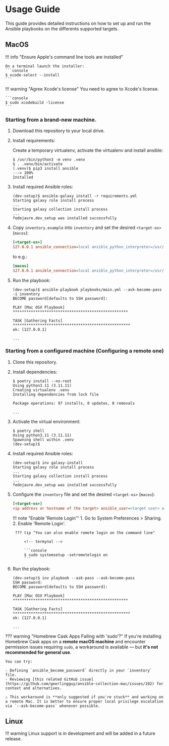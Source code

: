 # Usage Guide

This guide provides detailed instructions on how to set up and run the Ansible playbooks on
the differents supported targets.

## MacOS

!!! info "Ensure Apple's command line tools are installed"

    On a terminal launch the installer:
    ```console
    $ xcode-select --install
    ```

!!! warning "Agree Xcode's license"
    You need to agree to Xcode's license.

    ```console
    $ sudo xcodebuild -license
    ```

### Starting from a brand-new machine.

1. Download this repository to your local drive.

3. Install requirements:

    Create a temporary virtualenv, activate the virtualenv and install ansible:

    <!-- termynal -->

    ```console
    $ /usr/bin/python3 -m venv .venv
    $ . .venv/bin/activate
    (.venv)$ pip3 install ansible
    ---> 100%
    Installed
    ```

4. Install required Ansible roles:

    <!-- termynal -->

    ```console
    (dev-setup)$ ansible-galaxy install -r requirements.yml
    Starting galaxy role install process
    ...
    Starting galaxy collection install process
    ...
    fedejaure.dev_setup was installed successfully
    ```

5. Copy `inventory.example` into `inventory` and set the desired `<target-os>` (`macos`):

    ```ini
    [<target-os>]
    127.0.0.1 ansible_connection=local ansible_python_interpreter=/usr/bin/python3
    ```

    to e.g.:

    ```ini
    [macos]
    127.0.0.1 ansible_connection=local ansible_python_interpreter=/usr/bin/python3
    ```

6. Run the playbook:

    <!-- termynal -->

    ```console
    (dev-setup)$ ansible-playbook playbooks/main.yml --ask-become-pass -i inventory
    BECOME password[defaults to SSH password]:

    PLAY [Mac OSX Playbook] ***************************************************

    TASK [Gathering Facts] ****************************************************
    ok: [127.0.0.1]

    ...
    ```

### Starting from a configured machine (Configuring a remote one)

1. Clone this repository.

2. Install dependencies:

    <!-- termynal -->

    ```console
    $ poetry install --no-root
    Using python3.11 (3.11.11)
    Creating virtualenv .venv
    Installing dependencies from lock file

    Package operations: 97 installs, 0 updates, 0 removals

    ...
    ```

3. Activate the virtual environment:

    <!-- termynal -->

    ```console
    $ poetry shell
    Using python3.11 (3.11.11)
    Spawning shell within .venv
    (dev-setup)$
    ```

4. Install required Ansible roles:

    <!-- termynal -->

    ```console
    (dev-setup)$ inv galaxy-install
    Starting galaxy role install process
    ...
    Starting galaxy collection install process
    ...
    fedejaure.dev_setup was installed successfully
    ```

5. Configure the `inventory` file and set the desired `<target-os>` (`macos`):

    ```ini
    [<target-os>]
    <ip address or hostname of the target> ansible_user=<target user> ansible_python_interpreter=/usr/bin/python3
    ```

    !!! note "Enable 'Remote Login'"
        1. Go to System Preferences > Sharing.
        2. Enable 'Remote Login'.

        ??? tip "You can also enable remote login on the command line"

            <!-- termynal -->

            ```console
            $ sudo systemsetup -setremotelogin on
            ```

6. Run the playbook:

    <!-- termynal -->

    ```console
    (dev-setup)$ inv playbook --ask-pass --ask-become-pass
    SSH password:
    BECOME password[defaults to SSH password]:

    PLAY [Mac OSX Playbook] ***************************************************

    TASK [Gathering Facts] ****************************************************
    ok: [127.0.0.1]

    ...
    ```

??? warning "Homebrew Cask Apps Failing with 'sudo'?"
    If you're installing Homebrew Cask apps on a **remote macOS machine** and encounter permission issues requiring `sudo`, a workaround is available — but **it's not recommended for general use**.

    You can try:

    - Defining `ansible_become_password` directly in your `inventory` file.
    - Reviewing [this related GitHub issue](https://github.com/geerlingguy/ansible-collection-mac/issues/102) for context and alternatives.

    ⚠️ This workaround is **only suggested if you're stuck** and working on a remote Mac. It is better to ensure proper local privilege escalation via `--ask-become-pass` whenever possible.


## Linux

!!! warning
    Linux support is in development and will be added in a future release.
